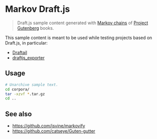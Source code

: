 # Markov Draft.js

> Draft.js sample content generated with [Markov chains](https://en.wikipedia.org/wiki/Markov_chain) of [Project Gutenberg](https://www.gutenberg.org/) books.

This sample content is meant to be used while testing projects based on Draft.js, in particular:

- [Draftail](https://github.com/springload/draftail)
- [draftjs_exporter](https://github.com/springload/draftjs_exporter)

## Usage

```sh
# Unarchive sample text.
cd corpora/
tar -xzvf *.tar.gz
cd ..
```

## See also

- https://github.com/jsvine/markovify
- https://github.com/catseye/Guten-gutter
